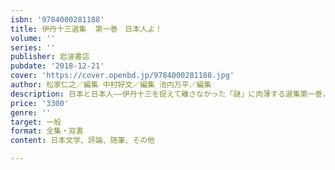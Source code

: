 ```yaml
---
isbn: '9784000281188'
title: 伊丹十三選集  第一巻　日本人よ！
volume: ''
series: ''
publisher: 岩波書店
pubdate: '2018-12-21'
cover: 'https://cover.openbd.jp/9784000281188.jpg'
author: 松家仁之／編集 中村好文／編集 池内万平／編集
description: 日本と日本人――伊丹十三を捉えて離さなかった「謎」に肉薄する選集第一巻，いよいよ刊行．
price: '3300'
genre: ''
target: 一般
format: 全集・双書
content: 日本文学、評論、随筆、その他

---
```

